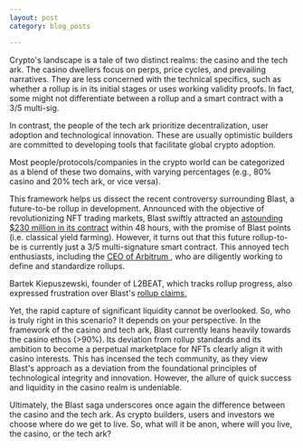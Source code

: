 ```yaml
---
layout: post
category: blog_posts

---
```


Crypto's landscape is a tale of two distinct realms: the casino and the tech ark. The casino dwellers focus on perps, price cycles, and prevailing narratives. They are less concerned with the technical specifics, such as whether a rollup is in its initial stages or uses working validity proofs. In fact, some might not differentiate between a rollup and a smart contract with a 3/5 multi-sig.

In contrast, the people of the tech ark prioritize decentralization, user adoption and technological innovation. These are usually optimistic builders are committed to developing tools that facilitate global crypto adoption.

Most people/protocols/companies in the crypto world can be categorized as a blend of these two domains, with varying percentages (e.g., 80% casino and 20% tech ark, or vice versa).

This framework helps us dissect the recent controversy surrounding Blast, a future-to-be rollup in development. Announced with the objective of revolutionizing NFT trading markets, Blast swiftly attracted an <a href='https://twitter.com/Blast_L2/status/1727475453869301854/'>astounding $230 million in its contract</a>  within 48 hours, with the promise of Blast points (i.e. classical yield farming). However, it turns out that this future rollup-to-be is currently just a 3/5 multi-signature smart contract. This annoyed tech enthusiasts, including the <a href = 'https://twitter.com/sgoldfed/status/1727345174836060622/'> CEO of Arbitrum </a> , who are diligently working to define and standardize rollups.

Bartek Kiepuszewski, founder of L2BEAT, which tracks rollup progress, also expressed frustration over Blast's <a href= 'https://twitter.com/bkiepuszewski/status/1726928121180631182'> rollup claims. </a>

Yet, the rapid capture of significant liquidity cannot be overlooked. So, who is truly right in this scenario? It depends on your perspective. In the framework of the casino and tech ark, Blast currently leans heavily towards the casino ethos (>90%). Its deviation from rollup standards and its ambition to become a perpetual marketplace for NFTs clearly align it with casino interests. This has incensed the tech community, as they view Blast's approach as a deviation from the foundational principles of technological integrity and innovation. However, the allure of quick success and liquidity in the casino realm is undeniable.

Ultimately, the Blast saga underscores once again the difference between the casino and the tech ark. As crypto builders, users and investors we choose where do we get to live. So, what will it be anon, where will you live, the casino, or the tech ark?











